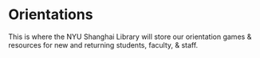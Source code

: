 # Orientations
This is where the NYU Shanghai Library will store our orientation games & resources for new and returning students, faculty, & staff.
